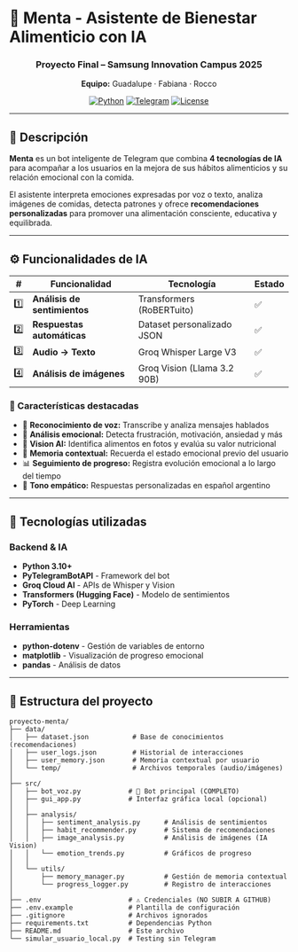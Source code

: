 # 🤖 Menta - Asistente de Bienestar Alimenticio con IA

<div align="center">

### Proyecto Final – Samsung Innovation Campus 2025  
**Equipo:** Guadalupe · Fabiana · Rocco

[![Python](https://img.shields.io/badge/Python-3.10+-blue.svg)](https://www.python.org/)
[![Telegram](https://img.shields.io/badge/Telegram-Bot-blue.svg)](https://telegram.org/)
[![License](https://img.shields.io/badge/License-MIT-green.svg)](LICENSE)

</div>

---

## 🧠 Descripción

**Menta** es un bot inteligente de Telegram que combina **4 tecnologías de IA** para acompañar a los usuarios en la mejora de sus hábitos alimenticios y su relación emocional con la comida.

El asistente interpreta emociones expresadas por voz o texto, analiza imágenes de comidas, detecta patrones y ofrece **recomendaciones personalizadas** para promover una alimentación consciente, educativa y equilibrada.

---

## ⚙️ Funcionalidades de IA

| # | Funcionalidad | Tecnología | Estado |
|---|--------------|------------|---------|
| 1️⃣ | **Análisis de sentimientos** | Transformers (RoBERTuito) | ✅ |
| 2️⃣ | **Respuestas automáticas** | Dataset personalizado JSON | ✅ |
| 3️⃣ | **Audio → Texto** | Groq Whisper Large V3 | ✅ |
| 4️⃣ | **Análisis de imágenes** | Groq Vision (Llama 3.2 90B) | ✅ |

### 🎯 Características destacadas

- 🎤 **Reconocimiento de voz:** Transcribe y analiza mensajes hablados
- 💬 **Análisis emocional:** Detecta frustración, motivación, ansiedad y más
- 📸 **Vision AI:** Identifica alimentos en fotos y evalúa su valor nutricional
- 🧠 **Memoria contextual:** Recuerda el estado emocional previo del usuario
- 📊 **Seguimiento de progreso:** Registra evolución emocional a lo largo del tiempo
- 🌱 **Tono empático:** Respuestas personalizadas en español argentino

---

## 🚀 Tecnologías utilizadas

### Backend & IA
- **Python 3.10+**
- **PyTelegramBotAPI** - Framework del bot
- **Groq Cloud AI** - APIs de Whisper y Vision
- **Transformers (Hugging Face)** - Modelo de sentimientos
- **PyTorch** - Deep Learning

### Herramientas
- **python-dotenv** - Gestión de variables de entorno
- **matplotlib** - Visualización de progreso emocional
- **pandas** - Análisis de datos

---

## 📂 Estructura del proyecto

```
proyecto-menta/
├── data/
│   ├── dataset.json           # Base de conocimientos (recomendaciones)
│   ├── user_logs.json         # Historial de interacciones
│   ├── user_memory.json       # Memoria contextual por usuario
│   └── temp/                  # Archivos temporales (audio/imágenes)
│
├── src/
│   ├── bot_voz.py            # 🤖 Bot principal (COMPLETO)
│   ├── gui_app.py            # Interfaz gráfica local (opcional)
│   │
│   ├── analysis/
│   │   ├── sentiment_analysis.py      # Análisis de sentimientos
│   │   ├── habit_recommender.py       # Sistema de recomendaciones
│   │   ├── image_analysis.py          # Análisis de imágenes (IA Vision)
│   │   └── emotion_trends.py          # Gráficos de progreso
│   │
│   └── utils/
│       ├── memory_manager.py          # Gestión de memoria contextual
│       └── progress_logger.py         # Registro de interacciones
│
├── .env                      # ⚠️ Credenciales (NO SUBIR A GITHUB)
├── .env.example              # Plantilla de configuración
├── .gitignore                # Archivos ignorados
├── requirements.txt          # Dependencias Python
├── README.md                 # Este archivo
└── simular_usuario_local.py  # Testing sin Telegram
